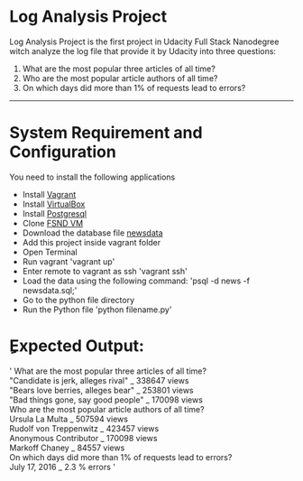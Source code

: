 # Log Analysis Project
Log Analysis Project is the first project in Udacity Full Stack Nanodegree
witch analyze the log file that provide it by Udacity into three questions:
1. What are the most popular three articles of all time?
2. Who are the most popular article authors of all time?
3. On which days did more than 1% of requests lead to errors?   

---

# System Requirement and Configuration
You need to install the following applications
* Install [Vagrant](https://www.vagrantup.com/)
* Install [VirtualBox](https://www.virtualbox.org/)
* Install [Postgresql](https://www.postgresql.org/download/)
* Clone [FSND VM](https://github.com/udacity/fullstack-nanodegree-vm)
* Download the database file [newsdata](https://github.com/iMaher/logs-analysis-project/blob/master/newsdata.zip)
* Add this project inside vagrant folder
* Open Terminal
* Run vagrant 'vagrant up'
* Enter remote to vagrant as ssh 'vagrant ssh'
* Load the data using the following command: 'psql -d news -f newsdata.sql;'
* Go to the python file directory
* Run the Python file 'python filename.py'

# ِExpected Output:

' What are the most popular three articles of all time?  
"Candidate is jerk, alleges rival" _ 338647 views  
"Bears love berries, alleges bear" _ 253801 views  
"Bad things gone, say good people" _ 170098 views  
Who are the most popular article authors of all time?  
Ursula La Multa _ 507594 views  
Rudolf von Treppenwitz _ 423457 views  
Anonymous Contributor _ 170098 views  
Markoff Chaney _ 84557 views  
On which days did more than 1% of requests lead to errors?  
July 17, 2016 _ 2.3 % errors  '

